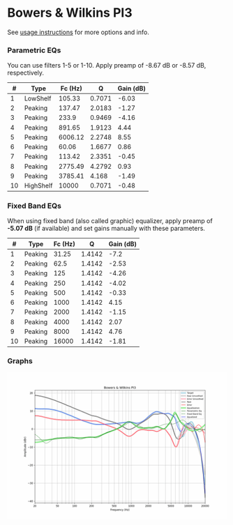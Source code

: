 # Bowers & Wilkins PI3
See [usage instructions](https://github.com/jaakkopasanen/AutoEq#usage) for more options and info.

### Parametric EQs
You can use filters 1-5 or 1-10. Apply preamp of -8.67 dB or -8.57 dB, respectively.

|   # | Type      |   Fc (Hz) |      Q |   Gain (dB) |
|-----|-----------|-----------|--------|-------------|
|   1 | LowShelf  |    105.33 | 0.7071 |       -6.03 |
|   2 | Peaking   |    137.47 | 2.0183 |       -1.27 |
|   3 | Peaking   |    233.9  | 0.9469 |       -4.16 |
|   4 | Peaking   |    891.65 | 1.9123 |        4.44 |
|   5 | Peaking   |   6006.12 | 2.2748 |        8.55 |
|   6 | Peaking   |     60.06 | 1.6677 |        0.86 |
|   7 | Peaking   |    113.42 | 2.3351 |       -0.45 |
|   8 | Peaking   |   2775.49 | 4.2792 |        0.93 |
|   9 | Peaking   |   3785.41 | 4.168  |       -1.49 |
|  10 | HighShelf |  10000    | 0.7071 |       -0.48 |

### Fixed Band EQs
When using fixed band (also called graphic) equalizer, apply preamp of **-5.07 dB** (if available) and set gains manually with these parameters.

|   # | Type    |   Fc (Hz) |      Q |   Gain (dB) |
|-----|---------|-----------|--------|-------------|
|   1 | Peaking |     31.25 | 1.4142 |       -7.2  |
|   2 | Peaking |     62.5  | 1.4142 |       -2.53 |
|   3 | Peaking |    125    | 1.4142 |       -4.26 |
|   4 | Peaking |    250    | 1.4142 |       -4.02 |
|   5 | Peaking |    500    | 1.4142 |       -0.33 |
|   6 | Peaking |   1000    | 1.4142 |        4.15 |
|   7 | Peaking |   2000    | 1.4142 |       -1.15 |
|   8 | Peaking |   4000    | 1.4142 |        2.07 |
|   9 | Peaking |   8000    | 1.4142 |        4.76 |
|  10 | Peaking |  16000    | 1.4142 |       -1.81 |

### Graphs
![](./Bowers%20&%20Wilkins%20PI3.png)
